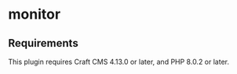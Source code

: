 # monitor



## Requirements

This plugin requires Craft CMS 4.13.0 or later, and PHP 8.0.2 or later.

